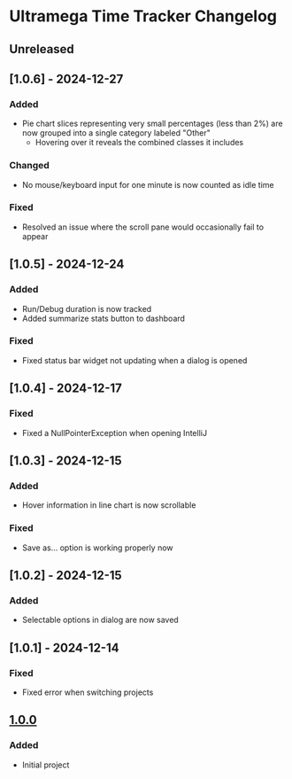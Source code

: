 # Ultramega Time Tracker Changelog

## Unreleased

## [1.0.6] - 2024-12-27

### Added
- Pie chart slices representing very small percentages (less than 2%) are now grouped into a single category labeled "Other"
  - Hovering over it reveals the combined classes it includes

### Changed
- No mouse/keyboard input for one minute is now counted as idle time

### Fixed

- Resolved an issue where the scroll pane would occasionally fail to appear

## [1.0.5] - 2024-12-24

### Added

- Run/Debug duration is now tracked
- Added summarize stats button to dashboard

### Fixed

- Fixed status bar widget not updating when a dialog is opened

## [1.0.4] - 2024-12-17

### Fixed

- Fixed a NullPointerException when opening IntelliJ

## [1.0.3] - 2024-12-15

### Added

- Hover information in line chart is now scrollable

### Fixed

- Save as... option is working properly now

## [1.0.2] - 2024-12-15

### Added

- Selectable options in dialog are now saved

## [1.0.1] - 2024-12-14

### Fixed

- Fixed error when switching projects

## [1.0.0]

### Added

- Initial project

[1.0.0]: https://github.com/starforcraft/ultramega-time-tracker/commits/v1.0.0